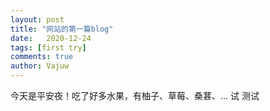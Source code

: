 ```yaml
---
layout: post
title: "网站的第一篇blog"
date:   2020-12-24
tags: [first try]
comments: true
author: Vajuw
---
```

今天是平安夜！吃了好多水果，有柚子、草莓、桑葚、...
试 测试

<!--more-->